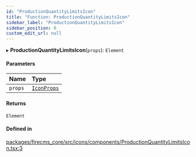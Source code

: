 ```yaml
---
id: "ProductionQuantityLimitsIcon"
title: "Function: ProductionQuantityLimitsIcon"
sidebar_label: "ProductionQuantityLimitsIcon"
sidebar_position: 0
custom_edit_url: null
---
```


▸ **ProductionQuantityLimitsIcon**(`props`): `Element`

#### Parameters

| Name | Type |
| :------ | :------ |
| `props` | [`IconProps`](../types/IconProps.md) |

#### Returns

`Element`

#### Defined in

[packages/firecms_core/src/icons/components/ProductionQuantityLimitsIcon.tsx:3](https://github.com/FireCMSco/firecms/blob/d45f3739/packages/firecms_core/src/icons/components/ProductionQuantityLimitsIcon.tsx#L3)

